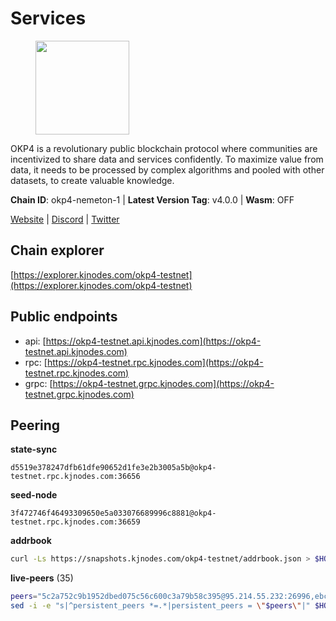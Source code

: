 # Services

<figure><img src="https://raw.githubusercontent.com/kj89/testnet_manuals/main/pingpub/logos/okp4.png" width="150" alt=""><figcaption></figcaption></figure>

OKP4 is a revolutionary public blockchain protocol where communities are incentivized to  share data and services confidently. To maximize value from data, it needs to be processed  by complex algorithms and pooled with other datasets, to create valuable knowledge.

**Chain ID**: okp4-nemeton-1 | **Latest Version Tag**: v4.0.0 | **Wasm**: OFF

[Website](https://okp4.network) | [Discord](https://discord.gg/okp4) | [Twitter](https://twitter.com/OKP4_Protocol)




## Chain explorer
[https://explorer.kjnodes.com/okp4-testnet](https://explorer.kjnodes.com/okp4-testnet)

## Public endpoints

* api: [https://okp4-testnet.api.kjnodes.com](https://okp4-testnet.api.kjnodes.com)
* rpc: [https://okp4-testnet.rpc.kjnodes.com](https://okp4-testnet.rpc.kjnodes.com)
* grpc: [https://okp4-testnet.grpc.kjnodes.com](https://okp4-testnet.grpc.kjnodes.com)

## Peering

**state-sync**

```text
d5519e378247dfb61dfe90652d1fe3e2b3005a5b@okp4-testnet.rpc.kjnodes.com:36656
```

**seed-node**

```text
3f472746f46493309650e5a033076689996c8881@okp4-testnet.rpc.kjnodes.com:36659
```

**addrbook**
```bash
curl -Ls https://snapshots.kjnodes.com/okp4-testnet/addrbook.json > $HOME/.okp4d/config/addrbook.json
```

**live-peers** (35)
```bash
peers="5c2a752c9b1952dbed075c56c600c3a79b58c395@95.214.55.232:26996,ebc272824924ea1a27ea3183dd0b9ba713494f83@95.214.55.198:26996,034c2fbca12a8ced548d3225bcd21bdf1216a1b3@65.109.49.163:11203,7dfc61d3ac9f6da7fa9f4893bc0ffa17ef8006e6@185.111.159.139:36656,d5519e378247dfb61dfe90652d1fe3e2b3005a5b@65.109.68.190:36656,cf5e82486c4568c29a20719a68210523826ceb00@65.108.229.102:26651,99f6675049e22a0216af0e2447e7a4c5021874cd@142.132.132.200:28656,b5e97c26a21f7ac60b4c54bb7bae84fe454135e0@194.233.68.136:26656,269d246537499d05698c183497c4263e899036a4@65.108.9.164:35656,26114bc5cb42ef90be2aba5b4b6d82bab7a60c31@185.255.131.17:26656,b0b56d944cf1cc569a1e77e0923e075bad94d755@141.95.145.41:28656,8577873589dc7ecb9f2e32f79fe51ef7f57e40a3@65.109.161.143:26656,42fbb917fca6787bc3ab774865f4bb1ef950f114@65.108.226.26:30656,be9841ace1d71a4c7681918ee39f5e00d8e96a82@213.239.216.252:36656,8cdeb85dada114c959c36bb59ce258c65ae3a09c@88.198.242.163:36656,2bfd405e8f0f176428e2127f98b5ec53164ae1f0@142.132.149.118:26656,473369a53bfa8a0ac4af5a191407b30bc82e83be@74.208.94.42:14656,8527f34bd6e542304809386896997d12d80e5e0e@65.108.237.232:29656,42b1ed3a559cbc09278d360dfccf64866a780104@65.109.27.156:29656,307fb25cd6998d0d5bd1d947571f6043c6bb4069@65.109.31.114:2280,fe8bd9375c43a7cc6ef27e62d56af341a62e67c9@95.217.202.49:30656,a06417f8518fbf6f779e4012dbf72f194a95b48f@65.21.138.124:33656,f17338ec41b1b68b07063984feb407d9038cf78b@65.108.142.47:26616,2c6b5af41689145abb85f95cb49131ae9e193142@217.13.223.167:61356,9d1482bc31fb4578a5c7f7f65c4e0aaf2dfc2336@213.239.215.77:36656,9a1e456bebf152b65c2087896779e259633ecbef@157.90.34.111:26656,8a7605d8ae4338de5b7a0d5c70244ce05e377630@85.10.200.221:26656,ffbd1adeb58928c3f400fab23c84c3c73badd7fa@65.108.226.44:29656,052e10ce23cce3249f61853e2ca6a63102b7bddb@5.161.97.198:26656,874373b78d2cd50e716aa464bf407581d9305655@94.250.201.130:27656,e9255dd3341db6cadf73b4f151c97e0cd14f0efb@65.108.45.200:27464,ba469aac96159dbb49844406423180618d267007@65.108.120.21:26113,e676fad27d970abede25b0469676b05ea83e5f04@144.168.47.230:36656,cb6ae22e1e89d029c55f2cb400b0caa19cbe5523@147.182.146.132:26603,d4305fcb7b20dc96481a6ae6ae84f281f3413a4e@65.109.37.58:13656"
sed -i -e "s|^persistent_peers *=.*|persistent_peers = \"$peers\"|" $HOME/.okp4d/config/config.toml
```
